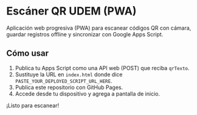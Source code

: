 # Escáner QR UDEM (PWA)

Aplicación web progresiva (PWA) para escanear códigos QR con cámara, guardar registros offline y sincronizar con Google Apps Script.

## Cómo usar

1. Publica tu Apps Script como una API web (POST) que reciba `qrTexto`.
2. Sustituye la URL en `index.html` donde dice `PASTE_YOUR_DEPLOYED_SCRIPT_URL_HERE`.
3. Publica este repositorio con GitHub Pages.
4. Accede desde tu dispositivo y agrega a pantalla de inicio.

¡Listo para escanear!
